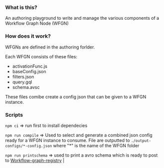 ### What is this?

An authoring playground to write and manage the various components of a Workflow Graph Node (WFGN)

### How does it work?

WFGNs are defined in the authoring forlder.

Each WFGN consists of these files:

- activationFunc.js
- baseConfig.json
- filters.json
- query.gql
- schema.avsc

These files comibe create a config json that can be given to a WFGN instance.

### Scripts

`npm ci` => run first to install dependecies

`npm run compile` => Used to select and generate a combined json config ready for a WFGN instance to consume. File are outputted to `./output-configs/*-config.json` where "\*" is the name of the WFGN folder

`npm run printschema` => used to print a avro schema which is ready to post to [Workflow-graph-registry](https://github.com/icgc-argo/workflow-graph-registry) |
